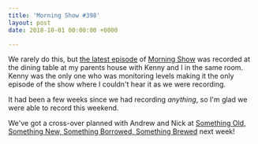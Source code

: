 ```yaml
---
title: 'Morning Show #398'
layout: post
date: 2018-10-01 00:00:00 +0000

---
```

We rarely do this, but [the latest episode](https://goodstuff.fm/morningshow/398) of [Morning Show](http://goodstuff.fm/morningshow) was recorded at the dining table at my parents house with Kenny and I in the same room. Kenny was the only one who was monitoring levels making it the only episode of the show where I couldn't hear it as we were recording.

It had been a few weeks since we had recording _anything_, so I'm glad we were able to record this weekend.

We've got a cross-over planned with Andrew and Nick at [Something Old, Something New, Something Borrowed, Something Brewed](https://www.sosnsbsbpodcast.com/) next week! 